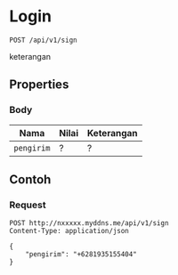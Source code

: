 # Login
```http
POST /api/v1/sign
```
keterangan
## Properties
### Body
Nama  | Nilai | Keterangan
--- | --- | ---
<code>pengirim</code> | ? | ?

## Contoh

### Request
```http
POST http://nxxxxx.myddns.me/api/v1/sign
Content-Type: application/json

{
    "pengirim": "+6281935155404"
}
```
